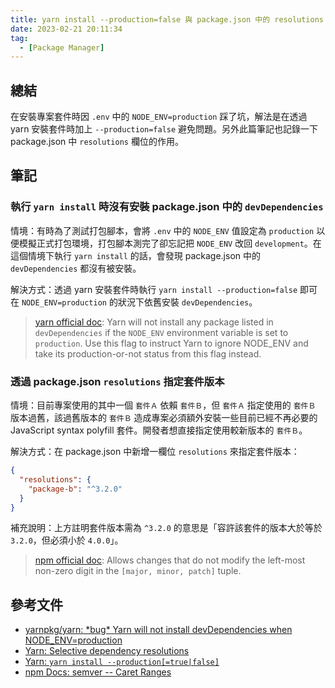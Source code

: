 ```yaml
---
title: yarn install --production=false 與 package.json 中的 resolutions
date: 2023-02-21 20:11:34
tag:
  - [Package Manager]
---
```


## 總結

在安裝專案套件時因 `.env` 中的 `NODE_ENV=production` 踩了坑，解法是在透過 yarn 安裝套件時加上 `--production=false` 避免問題。另外此篇筆記也記錄一下 package.json 中 `resolutions` 欄位的作用。

## 筆記

### 執行 `yarn install` 時沒有安裝 package.json 中的 `devDependencies`

情境：有時為了測試打包腳本，會將 `.env` 中的 `NODE_ENV` 值設定為 `production` 以便模擬正式打包環境，打包腳本測完了卻忘記把 `NODE_ENV` 改回 `development`。在這個情境下執行 `yarn install` 的話，會發現 package.json 中的 `devDependencies` 都沒有被安裝。

解決方式：透過 yarn 安裝套件時執行 `yarn install --production=false` 即可在 `NODE_ENV=production` 的狀況下依舊安裝 `devDependencies`。

> [yarn official doc](https://classic.yarnpkg.com/en/docs/cli/install#toc-yarn-install-production-true-false): Yarn will not install any package listed in `devDependencies` if the `NODE_ENV` environment variable is set to `production`. Use this flag to instruct Yarn to ignore NODE_ENV and take its production-or-not status from this flag instead.

### 透過 package.json `resolutions` 指定套件版本

情境：目前專案使用的其中一個 `套件Ａ` 依賴 `套件Ｂ`，但 `套件Ａ` 指定使用的 `套件Ｂ` 版本過舊，該過舊版本的 `套件Ｂ` 造成專案必須額外安裝一些目前已經不再必要的 JavaScript syntax polyfill 套件。開發者想直接指定使用較新版本的 `套件Ｂ`。

解決方式：在 package.json 中新增一欄位 `resolutions` 來指定套件版本：

```json
{
  "resolutions": {
    "package-b": "^3.2.0"
  }
}
```

補充說明：上方註明套件版本需為 `^3.2.0` 的意思是「容許該套件的版本大於等於 `3.2.0`，但必須小於 `4.0.0`」。

> [npm official doc](https://docs.npmjs.com/cli/v6/using-npm/semver#caret-ranges-123-025-004): Allows changes that do not modify the left-most non-zero digit in the `[major, minor, patch]` tuple.

## 參考文件

- [yarnpkg/yarn: \*bug\* Yarn will not install devDependencies when NODE_ENV=production](https://github.com/yarnpkg/yarn/issues/2739)
- [Yarn: Selective dependency resolutions](https://classic.yarnpkg.com/en/docs/selective-version-resolutions/)
- [Yarn: `yarn install --production[=true|false]`](https://classic.yarnpkg.com/en/docs/cli/install#toc-yarn-install-production-true-false)
- [npm Docs: semver -- Caret Ranges](https://docs.npmjs.com/cli/v6/using-npm/semver#caret-ranges-123-025-004)
